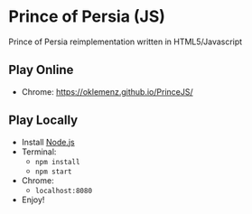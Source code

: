 # Prince of Persia (JS)

Prince of Persia reimplementation written in HTML5/Javascript

## Play Online

- Chrome: https://oklemenz.github.io/PrinceJS/

## Play Locally

- Install [Node.js](https://nodejs.org)
- Terminal:
  - `npm install`
  - `npm start`
- Chrome:
  - `localhost:8080`
- Enjoy!

